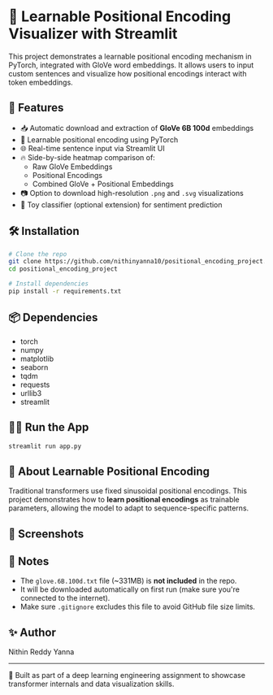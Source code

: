 # 🔡 Learnable Positional Encoding Visualizer with Streamlit

This project demonstrates a learnable positional encoding mechanism in PyTorch, integrated with GloVe word embeddings. It allows users to input custom sentences and visualize how positional encodings interact with token embeddings.



## 🚀 Features

- 📥 Automatic download and extraction of **GloVe 6B 100d** embeddings
- 🧠 Learnable positional encoding using PyTorch
- 🌐 Real-time sentence input via Streamlit UI
- 🔥 Side-by-side heatmap comparison of:
  - Raw GloVe Embeddings
  - Positional Encodings
  - Combined GloVe + Positional Embeddings
- 📷 Option to download high-resolution `.png` and `.svg` visualizations
- 🧪 Toy classifier (optional extension) for sentiment prediction

## 🛠️ Installation

```bash
# Clone the repo
git clone https://github.com/nithinyanna10/positional_encoding_project.git
cd positional_encoding_project

# Install dependencies
pip install -r requirements.txt
```

## 📦 Dependencies

- torch
- numpy
- matplotlib
- seaborn
- tqdm
- requests
- urllib3
- streamlit

## 🏃‍♂️ Run the App

```bash
streamlit run app.py
```

## 🧠 About Learnable Positional Encoding

Traditional transformers use fixed sinusoidal positional encodings. This project demonstrates how to **learn positional encodings** as trainable parameters, allowing the model to adapt to sequence-specific patterns.

## 📸 Screenshots

## 📝 Notes

- The `glove.6B.100d.txt` file (\~331MB) is **not included** in the repo.
- It will be downloaded automatically on first run (make sure you're connected to the internet).
- Make sure `.gitignore` excludes this file to avoid GitHub file size limits.

## ✨ Author

Nithin Reddy Yanna

---

📌 Built as part of a deep learning engineering assignment to showcase transformer internals and data visualization skills.

